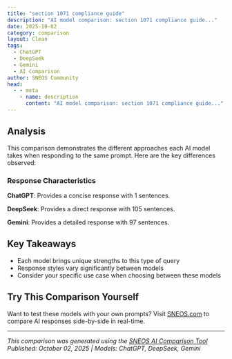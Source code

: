 ```yaml
---
title: "section 1071 compliance guide"
description: "AI model comparison: section 1071 compliance guide..."
date: 2025-10-02
category: comparison
layout: Clean
tags:
  - ChatGPT
  - DeepSeek
  - Gemini
  - AI Comparison
author: SNEOS Community
head:
  - - meta
    - name: description
      content: "AI model comparison: section 1071 compliance guide..."
---
```


<ChatComparison
  title="section 1071 compliance guide"
  prompt="section 1071 compliance guide"
  :responses='{
    "ChatGPT": "Error calling OpenAI API.",
    "DeepSeek": "Of course. Here is a comprehensive guide to Section 1071 of the Dodd-Frank Act, designed to help small business lenders understand and prepare for compliance.\n\n---\n\n### **Section 1071 Compliance Guide: A Primer for Lenders**\n\nThis guide breaks down the complex Section 1071 rule into understandable sections, covering what it is, who it affects, what data must be collected, and the steps to achieve compliance.\n\n#### **Executive Summary**\n\n**Section 1071** is a federal rule that requires financial institutions to collect and report data about credit applications from small businesses, including women-owned and minority-owned businesses. The goal is to facilitate enforcement of fair lending laws and identify business and community development needs.\n\n**Key Takeaway:** If you originate credit to small businesses, you are likely subject to this rule and will need to systematically collect and report demographic and application data to the Consumer Financial Protection Bureau (CFPB).\n\n---\n\n### **1. What is Section 1071?**\n\n*   **Origin:** Enacted as part of the Dodd-Frank Wall Street Reform and Consumer Protection Act of 2010.\n*   **Authority:** Implemented and enforced by the **Consumer Financial Protection Bureau (CFPB)**.\n*   **Core Purpose:** To increase transparency in small business lending by providing regulators and the public with data to:\n    *   Identify potential discriminatory lending patterns.\n    *   Help identify business and community development needs and opportunities.\n    *   Enable fair lending enforcement.\n\nIt is often considered the small business equivalent of the Home Mortgage Disclosure Act (HMDA) for residential mortgages.\n\n### **2. Who Must Comply? (Covered Financial Institutions)**\n\nThe rule applies to a broad range of \u0022financial institutions.\u0022 You are covered if, in each of the two preceding calendar years, you originated at least **100 \u0022covered credit transactions\u0022 for small businesses.**\n\n*   **\u0022Financial Institution\u0022:** Includes banks, credit unions, online lenders, platform lenders, community development financial institutions (CDFIs), and other non-bank lenders.\n*   **\u0022Covered Credit Transaction\u0022:** This is broadly defined and includes:\n    *   Business loans\n    *   Lines of credit\n    *   Credit cards\n    *   Merchant cash advances\n    *   **Important:** The rule now explicitly includes **purchase money loans** (like vehicle loans for business use) and **credit secured by real estate** used for business purposes, which were previously debated.\n*   **\u0022Small Business\u0022:** A business with $5 million or less in gross annual revenue in its last fiscal year. This definition is based *solely* on revenue, not number of employees.\n\n**Practical Implication:** Most lenders who actively serve the small business market will meet the 100-loan threshold and be required to comply.\n\n### **3. Key Compliance Dates: The Staggered Timeline**\n\nCompliance is not required all at once. The CFPB has established a tiered compliance date structure based on the volume of your small business lending.\n\n*   **October 1, 2024:** The CFPB has **extended the deadline for compliance**. The first data collection period now begins on **October 1, 2024**.\n*   **Reporting Deadlines:** Data collected during a calendar year must be submitted to the CFPB by **June 1 of the following year**.\n\nHowever, when you must *start* collecting data depends on your lending volume:\n\n| Your Annual Volume of Covered Small Biz Loans | You Must Start Collecting Data On... | First Reporting Deadline (for full year\u0027s data) |\n| :------------------------------------------------- | :------------------------------------------------ | :------------------------------------------------- |\n| **2,500\u002B** loans                                   | **October 1, 2024**                               | June 1, 2026 (for data from Oct 1, 2024 - Dec 31, 2025) |\n| **500 - 2,499** loans                              | **April 1, 2025**                                 | June 1, 2026                                       |\n| **100 - 499** loans                                | **January 1, 2026**                               | June 1, 2026                                       |\n\n\u003E **Action Item:** Determine your annual volume now to know your exact compliance date.\n\n---\n\n### **4. What Data Must You Collect and Report? (The Core Requirements)**\n\nYou must collect data at the **application level**. The CFPB groups the required data points into 13 categories. Below are the most critical ones for lenders to understand.\n\n| Category | Key Data Points | Notes \u0026 Challenges |\n| :--- | :--- | :--- |\n| **1. Application Info** | Application Date, Application ID, Application Method, Amount Applied For, Action Taken (Approved, Denied, etc.), Action Date. | Standard loan application data. |\n| **2. Loan Pricing** | Credit Purpose, Amount Approved or Originated, **Interest Rate**, Total Fees, Prepayment Penalty. | **Major Change:** Reporting pricing data (like interest rate) is a significant new requirement that will be publicly visible. |\n| **3. Census Tract** | Address of the business\u0027s main office. | Used to geocode the business location to a census tract. |\n| **4. Business Demographics** | Gross Annual Revenue, Number of Workers, Time in Business, NAICS Code. | The \u0022small business\u0022 definition hinges on the revenue data. |\n| **5. Applicant Demographics (CRITICAL)** | **Ethnicity, Race, and Sex of the business\u0027s Principal Owners.** | This is the most sensitive and operationally challenging part. You must **ask** for this information but the applicant can decline to provide it. |\n| **6. Lender Details** | Unique Lender Identifier, Lender\u0027s NAICS Code. | Your institution\u0027s identifying information. |\n\n**How to Collect Demographic Data:**\nThe rule is strict about *how* you ask for ethnicity, race, and sex information.\n1.  You must use the **CFPB\u0027s standardized data collection form** (or a compliant alternative).\n2.  You must ask the applicant to self-identify.\n3.  You **cannot** rely on visual observation or surnames.\n4.  You must provide the applicant with the CFPB\u0027s \u0022Notice for Optional Data Collection\u0022 which explains why the data is being collected and that providing it is optional.\n\n### **5. Step-by-Step Compliance Action Plan**\n\nStart preparing now. Here is a practical plan for lenders:\n\n**Step 1: Assemble Your Team**\nThis is not just a lending or compliance issue. Involve:\n*   **Compliance \u0026 Legal**\n*   **Lending/Operations**\n*   **IT/Software Development**\n*   **Marketing/Customer Communication**\n\n**Step 2: Conduct a Gap Analysis**\n*   **Systems:** Can your current Loan Origination System (LOS) or CRM collect, store, and report all the new data points, especially the demographic information?\n*   **Process:** How will you integrate the data collection form into your application process (online, in-branch, via phone)?\n*   **Policy:** Do you have a policy for handling situations where applicants decline to provide demographic data?\n\n**Step 3: Develop a Data Collection \u0026 Process Strategy**\n*   **Form Integration:** Decide how you will present the CFPB-mandated form. Will it be part of the main application, a pop-up, or a separate step?\n*   **Staff Training:** Train all customer-facing staff (loan officers, branch staff) on the new requirements. They must understand *why* they are asking for this sensitive data and how to respond to applicant questions or concerns.\n*   **Technology Solution:** Work with your IT team or software vendor to modify your systems. Many LOS providers are offering 1071 compliance modules.\n\n**Step 4: Update Policies and Procedures**\n*   Document your new 1071 procedures.\n*   Develop scripts for staff to use when explaining the data collection to applicants.\n*   Ensure your data privacy and security protocols are robust.\n\n**Step 5: Test and Implement**\n*   **Pilot Program:** Run a pilot program with a small group of loan officers or a specific product line before the full rollout.\n*   **Go-Live:** Implement the new process across all channels by your compliance date.\n\n**Step 6: Prepare for Reporting**\n*   Ensure your systems can aggregate the data and format it according to the CFPB\u0027s reporting requirements.\n*   Designate who will be responsible for the annual submission to the CFPB.\n\n### **6. Common Challenges and Pitfalls**\n\n*   **Borrower Pushback:** Some small business owners may be hesitant to provide demographic data. Clear, transparent communication is key.\n*   **Systems Integration:** This is the biggest technical hurdle. Legacy systems may struggle with the new fields and reporting format.\n*   **Data Integrity:** Inaccurate or inconsistent data collection will lead to faulty reporting and potential regulatory scrutiny.\n*   **Broader Definition of \u0022Covered Credit\u0022:** Lenders who previously thought they were exempt (e.g., those specializing in commercial real estate or vehicle loans) may now be covered.\n\n### **7. Resources and Next Steps**\n\n*   **Primary Source:** [CFPB\u0027s Final Rule on Section 1071](https://www.consumerfinance.gov/rules-policy/final-rules/small-business-lending-under-ecoa/)\n*   **CFPB Small Business Lending Rule Page:** [CFPB 1071 Resource Page](https://www.consumerfinance.gov/data-research/small-business-lending/data-collection-under-section-1071/) - Check here for the official data collection form, guide, and updates.\n*   **Industry Associations:** Consult with your relevant banking or lending associations (e.g., ABA, ICBA, NCRC) for industry-specific guidance and webinars.\n\n**Disclaimer:** This guide is for informational purposes only and does not constitute legal advice. The",
    "Gemini": "Okay, let\u0027s break down Section 1071 compliance. This is a significant regulation for financial institutions that engage in small business lending. Here\u0027s a comprehensive guide to help you navigate it:\n\n**What is Section 1071?**\n\nSection 1071 of the Dodd-Frank Wall Street Reform and Consumer Protection Act requires financial institutions to collect and report data on their small business lending activities. The goal is to promote fair lending and identify potential discrimination in lending practices.\n\n**Who is Covered?**\n\n*   **Financial Institutions:** This includes banks, credit unions, savings associations, community development financial institutions (CDFIs), and nonbank financial institutions that originate small business loans.\n*   **Small Businesses:** For the purpose of 1071, a \u0022small business\u0022 is defined as one with **$5 million or less in gross annual revenue** for its preceding fiscal year.  This is a critical threshold to determine whether the loan is reportable.\n\n**Key Requirements:**\n\n1.  **Data Collection:** The core of Section 1071 is the collection of specific data points for each covered loan application. This is the most time-consuming and complex part of compliance.\n\n    *   **Mandatory Data Points:**\n        *   **Applicant Demographics:**\n            *   Minority-owned, Women-owned, Veteran-owned status (and whether the applicant declined to provide)\n            *   Principal owners\u0027 ethnicity and race (using disaggregated categories - see official CFPB guidance)\n            *   Principal owners\u0027 sex\n        *   **Credit Information:**\n            *   Credit score (or scores if multiple were used)\n            *   Credit scoring model(s) used\n        *   **Application Information:**\n            *   Application date\n            *   Application method (e.g., online, in-person)\n            *   Amount applied for\n            *   Type of credit applied for (e.g., line of credit, term loan)\n            *   Loan purpose categories (as defined by the CFPB)\n        *   **Loan Decision Information:**\n            *   Action taken (e.g., approved, denied, withdrawn)\n            *   Date of action taken\n            *   Reason(s) for denial (if applicable)\n            *   Loan amount approved (if applicable)\n            *   Pricing information (e.g., interest rate, fees)\n            *   Loan term\n        *   **Geographic Information:**\n            *   Census tract of the applicant\u0027s principal place of business\n        *   **Other Information:**\n            *   Number of full-time equivalent employees\n            *   Gross annual revenue of the applicant\n            *   NAICS code of the applicant\u0027s business\n            *   Whether the credit is primarily for agricultural purposes.\n\n    *   **Privacy Considerations:**  Institutions must have procedures to protect the privacy of applicants, especially regarding demographic data. This typically involves using a firewall between the loan officer and the demographic information collected. This ensures that loan decisions are not based on prohibited characteristics.  The CFPB has specific guidance on firewall implementation.\n\n2.  **Data Reporting:** The collected data must be submitted to the CFPB annually, in a prescribed format (likely through an online portal).\n\n3.  **Data Security and Accuracy:**  Financial institutions are responsible for ensuring the security and accuracy of the data they collect and report. This involves implementing robust data governance policies and procedures.\n\n4.  **Record Retention:**  Maintain records of all data collected and reported for at least three years.\n\n5.  **Policies and Procedures:** Implement comprehensive written policies and procedures to ensure compliance with all aspects of Section 1071.\n\n6.  **Training:**  Provide thorough training to all relevant staff members (loan officers, compliance personnel, IT staff) on Section 1071 requirements.\n\n**Key Steps to Compliance:**\n\n1.  **Gap Analysis:**\n    *   Assess your current data collection practices.  What data do you currently collect related to small business loans?\n    *   Identify the gaps between your current practices and the Section 1071 requirements.  This is crucial for determining what needs to be changed.\n\n2.  **System and Process Design:**\n    *   Determine how you will collect the required data.  Will you modify your existing loan origination system (LOS)?  Will you use a separate data collection tool?  Consider vendor solutions designed for 1071 compliance.\n    *   Design your internal processes for data collection, validation, and reporting.  Document these processes clearly.\n    *   Establish procedures for safeguarding applicant privacy, including firewalls, data encryption, and access controls.\n\n3.  **Technology Implementation:**\n    *   Implement the necessary technology to support data collection and reporting.  This might involve upgrading your LOS, implementing a new software solution, or developing custom tools.\n    *   Ensure your systems can generate the required data in the CFPB\u0027s specified format.\n\n4.  **Policy and Procedure Development:**\n    *   Develop written policies and procedures covering all aspects of Section 1071 compliance.  These should address data collection, privacy, security, accuracy, reporting, and record retention.\n\n5.  **Training:**\n    *   Develop and deliver comprehensive training to all relevant staff members.  Training should cover the requirements of Section 1071, the institution\u0027s policies and procedures, and the use of the data collection systems.\n\n6.  **Testing and Validation:**\n    *   Thoroughly test your systems and processes to ensure they are working correctly.  Validate the accuracy of the data being collected and reported.\n    *   Conduct periodic audits to identify and correct any deficiencies.\n\n7.  **Ongoing Monitoring:**\n    *   Continuously monitor your compliance program to ensure it remains effective.\n    *   Stay up-to-date on any changes to the Section 1071 regulations or guidance.\n\n**Common Challenges:**\n\n*   **Data Collection Complexity:** Gathering all the required data points can be challenging, especially for institutions that haven\u0027t previously collected this information.\n*   **Privacy Concerns:**  Protecting applicant privacy, particularly regarding demographic data, requires careful planning and implementation.\n*   **System Integration:** Integrating new data collection requirements into existing loan origination systems can be complex and costly.\n*   **Training Staff:**  Ensuring that all relevant staff members are properly trained on Section 1071 requirements can be a significant undertaking.\n*   **Data Accuracy:**  Maintaining the accuracy of the data being collected is critical for compliance.\n*   **Understanding the Nuances of the Rule:**  The CFPB\u0027s rule is lengthy and complex, with many specific requirements and exceptions.\n\n**Resources:**\n\n*   **CFPB (Consumer Financial Protection Bureau):**  The primary source for information on Section 1071.  The CFPB website has the official rule, guidance, FAQs, and other resources.  *Start here.*  Look for the official \u0022Small Business Lending Rule Resources.\u0022\n*   **Small Business Administration (SBA):**  The SBA provides resources for small businesses, which can be helpful in understanding the impact of Section 1071.\n*   **Industry Associations:**  Banking and credit union trade associations often provide compliance resources and training for their members.\n*   **Legal Counsel:**  Consult with legal counsel experienced in financial regulatory compliance to ensure your institution is meeting all of its obligations.\n*   **Compliance Consultants:**  Consider engaging a compliance consultant to assist with implementing your Section 1071 compliance program.\n*   **Vendor Solutions:**  Many vendors offer software and services to help financial institutions comply with Section 1071.  Research and compare different vendor solutions to find one that meets your needs.\n\n**Key Considerations for Choosing a Vendor Solution:**\n\n*   **Integration with your existing LOS:**  A seamless integration will streamline data collection and reduce manual effort.\n*   **Data security and privacy features:**  Ensure the vendor has robust security measures in place to protect applicant data.\n*   **Reporting capabilities:**  The vendor should be able to generate the required reports in the CFPB\u0027s specified format.\n*   **Cost:**  Compare the costs of different vendor solutions, including implementation fees, ongoing maintenance fees, and per-loan charges.\n*   **Vendor reputation and experience:**  Choose a vendor with a proven track record of helping financial institutions comply with regulatory requirements.\n*   **Scalability:**  The solution should be able to scale to meet your institution\u0027s growing needs.\n*   **Training and support:**  The vendor should provide adequate training and support to help you use the system effectively.\n\n**Timeline Considerations:**\n\n*   **Implementation Timeline:**  Developing and implementing a Section 1071 compliance program will take time.  Start planning early to ensure you are ready when the reporting requirements take effect.\n*   **Stay Updated:** The CFPB has continued to extend the date to begin collecting data. *As of October 2024, the effective date for mandatory data collection depends on the financial institution\u0027s loan volume, with a tiered approach.* Check the most recent CFPB announcements for the latest deadlines applicable to your institution.\n\n**In summary, Section 1071 is a complex regulation, but with careful planning, implementation, and ongoing monitoring, financial institutions can achieve compliance and contribute to fairer lending practices.** Remember to consult the official CFPB resources for the most up-to-date information and guidance. Good luck!\n"
  }'
  published-date="13:29"
/>

## Analysis

This comparison demonstrates the different approaches each AI model takes when responding to the same prompt. Here are the key differences observed:

### Response Characteristics

**ChatGPT**: Provides a concise response with 1 sentences. 

**DeepSeek**: Provides a direct response with 105 sentences. 

**Gemini**: Provides a detailed response with 97 sentences. 

## Key Takeaways

- Each model brings unique strengths to this type of query
- Response styles vary significantly between models
- Consider your specific use case when choosing between these models

## Try This Comparison Yourself

Want to test these models with your own prompts? Visit [SNEOS.com](https://sneos.com) to compare AI responses side-by-side in real-time.

---

*This comparison was generated using the [SNEOS AI Comparison Tool](https://sneos.com)*
*Published: October 02, 2025 | Models: ChatGPT, DeepSeek, Gemini*
